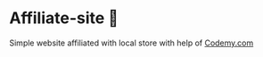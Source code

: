 # Affiliate-site :money_mouth_face:                                                                                                            
Simple website affiliated with local store
 with help of <a href="http://johnelder.com/">Codemy.com</a>
